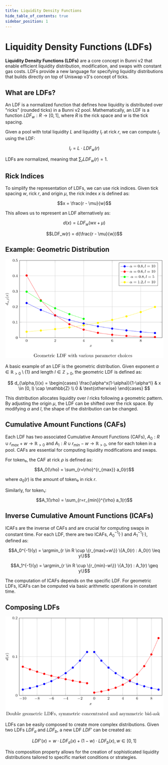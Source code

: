 ```yaml
---
title: Liquidity Density Functions
hide_table_of_contents: true
sidebar_position: 1
---
```


# Liquidity Density Functions (LDFs)

**Liquidity Density Functions (LDFs)** are a core concept in Bunni v2 that enable efficient liquidity distribution, modification, and swaps with constant gas costs. LDFs provide a new language for specifying liquidity distributions that builds directly on top of Uniswap v3's concept of ticks.

## What are LDFs?

An LDF is a normalized function that defines how liquidity is distributed over "ricks" (rounded ticks) in a Bunni v2 pool. Mathematically, an LDF is a function $LDF_w: R \rightarrow [0, 1]$, where $R$ is the rick space and $w$ is the tick spacing.

Given a pool with total liquidity $L$ and liquidity $l_r$ at rick $r$, we can compute $l_r$ using the LDF:

$$l_r = L \cdot LDF_w(r)$$

LDFs are normalized, meaning that $\sum_r LDF_w(r) = 1$.

## Rick Indices

To simplify the representation of LDFs, we can use rick indices. Given tick spacing $w$, rick $r$, and origin $\mu$, the rick index $x$ is defined as:

$$x = \frac{r - \mu}{w}$$

This allows us to represent an LDF alternatively as:

$$d(x) = LDF_w(wx + \mu)$$

$$LDF_w(r) = d(\frac{r - \mu}{w})$$

## Example: Geometric Distribution

![](img/geometric-ldf.svg)

A basic example of an LDF is the geometric distribution. Given exponent $\alpha \in \mathbb{R}_{>0} \setminus \{1\}$ and length $l \in \mathbb{Z}_{>0}$, the geometric LDF is defined as:

$$
d_{\alpha,l}(x) = \begin{cases}
    \frac{\alpha^x(1-\alpha)}{1-\alpha^l} & x \in [0, l) \cap \mathbb{Z} \\
    0 & \text{otherwise}
\end{cases}
$$

This distribution allocates liquidity over $l$ ricks following a geometric pattern. By adjusting the origin $\mu$, the LDF can be shifted over the rick space. By modifying $\alpha$ and $l$, the shape of the distribution can be changed.

## Cumulative Amount Functions (CAFs)

Each LDF has two associated Cumulative Amount Functions (CAFs), $A_0: R \cup r_{max} + w \rightarrow \mathbb{R}_{>0}$ and $A_1: R \cup r_{min} - w \rightarrow \mathbb{R}_{>0}$, one for each token in a pool. CAFs are essential for computing liquidity modifications and swaps.

For token₀, the CAF at rick $\rho$ is defined as:

$$A_0(\rho) = \sum_{r=\rho}^{r_{max}} a_0(r)$$

where $a_0(r)$ is the amount of token₀ in rick $r$.

Similarly, for token₁:

$$A_1(\rho) = \sum_{r=r_{min}}^{\rho} a_1(r)$$

## Inverse Cumulative Amount Functions (ICAFs)

ICAFs are the inverse of CAFs and are crucial for computing swaps in constant time. For each LDF, there are two ICAFs, $A_0^{-1}(\cdot)$ and $A_1^{-1}(\cdot)$, defined as:

$$A_0^{-1}(y) = \argmin_{r \in R \cup \{r_{max}+w\}} \{A_0(r) : A_0(r) \leq y\}$$

$$A_1^{-1}(y) = \argmin_{r \in R \cup \{r_{min}-w\}} \{A_1(r) : A_1(r) \geq y\}$$

The computation of ICAFs depends on the specific LDF. For geometric LDFs, ICAFs can be computed via basic arithmetic operations in constant time.

## Composing LDFs

![](img/double-geometric-ldf.svg)

LDFs can be easily composed to create more complex distributions. Given two LDFs $LDF_a$ and $LDF_b$, a new LDF $LDF'$ can be created as:

$$LDF'(x) = w \cdot LDF_a(x) + (1-w) \cdot LDF_b(x), w \in [0, 1]$$

This composition property allows for the creation of sophisticated liquidity distributions tailored to specific market conditions or strategies.
